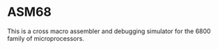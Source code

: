 # ASM68
This is a cross macro assembler and debugging simulator for the 6800 family of microprocessors.

